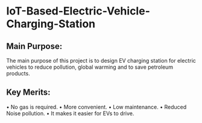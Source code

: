 # IoT-Based-Electric-Vehicle-Charging-Station

## Main Purpose:
The main purpose of this project is to design EV charging station for electric vehicles to reduce pollution, global warming and to save petroleum products.

## Key Merits:
• No gas is required. 
• More convenient. 
• Low maintenance. 
• Reduced Noise pollution. 
• It makes it easier for EVs to drive. 
